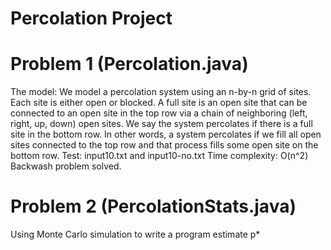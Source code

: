 # Percolation Project

# Problem 1 (Percolation.java)
The model:
We model a percolation system using an n-by-n grid of sites. Each site is either open
or blocked. A full site is an open site that can be connected to an open site in the top row via a
chain of neighboring (left, right, up, down) open sites. We say the system percolates if there is a
full site in the bottom row. In other words, a system percolates if we fill all open sites connected
to the top row and that process fills some open site on the bottom row.
Test: input10.txt and input10-no.txt
Time complexity: O(n^2)
Backwash problem solved.

# Problem 2 (PercolationStats.java)
Using Monte Carlo simulation to write a program estimate p*
